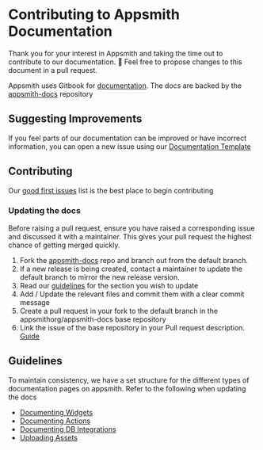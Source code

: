 # Contributing to Appsmith Documentation

Thank you for your interest in Appsmith and taking the time out to contribute to our documentation. 🙌 
Feel free to propose changes to this document in a pull request.

Appsmith uses Gitbook for [documentation](https://docs.appsmith.com). The docs are backed by the [appsmith-docs](https://github.com/appsmithorg/appsmith-docs) repository

## Suggesting Improvements

If you feel parts of our documentation can be improved or have incorrect information, you can open a new issue using our [Documentation Template](https://github.com/appsmithorg/appsmith/issues/new?assignees=Nikhil-Nandagopal&labels=Documentation&template=---documentation-improvement.md&title=%5BDocs%5D+)

## Contributing

Our [good first issues](https://github.com/appsmithorg/appsmith/issues?q=is%3Aopen+is%3Aissue+label%3ADocumentation+label%3A%22Good+First+Issue%22) list is the best place to begin contributing

### Updating the docs

Before raising a pull request, ensure you have raised a corresponding issue and discussed it with a maintainer. This gives your pull request the highest chance of getting merged quickly.

1. Fork the [appsmith-docs](https://github.com/appsmithorg/appsmith-docs) repo and branch out from the default branch.
2. If a new release is being created, contact a maintainer to update the default branch to mirror the new release version.
3. Read our [guidelines](#guidelines) for the section you wish to update
4. Add / Update the relevant files and commit them with a clear commit message
3. Create a pull request in your fork to the default branch in the appsmithorg/appsmith-docs base repository
4. Link the issue of the base repository in your Pull request description. [Guide](https://docs.github.com/en/free-pro-team@latest/github/managing-your-work-on-github/linking-a-pull-request-to-an-issue)

## Guidelines

To maintain consistency, we have a set structure for the different types of documentation pages on appsmith. Refer to the following when updating the docs

- [Documenting Widgets](Widgets.md)
- [Documenting Actions](InternalFunctions.md)
- [Documenting DB Integrations](DB%20Integrations.md)
- [Uploading Assets](UploadingAssets.md)
